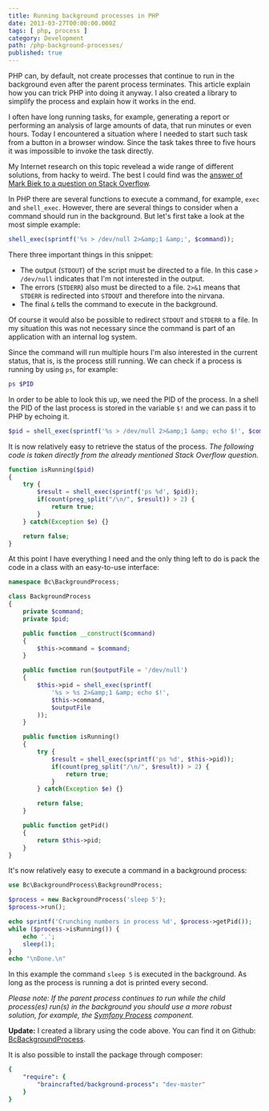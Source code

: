 ```yaml
---
title: Running background processes in PHP
date: 2013-03-27T00:00:00.000Z
tags: [ php, process ]
category: Development
path: /php-background-processes/
published: true
---
```


PHP can, by default, not create processes that continue to run in the background even after the parent process terminates. This article explain how you can trick PHP into doing it anyway. I also created a library to simplify the process and explain how it works in the end.

I often have long running tasks, for example, generating a report or performing an analysis of large amounts of data, that run minutes or even hours. Today I encountered a situation where I needed to start such task from a button in a browser window. Since the task takes three to five hours it was impossible to invoke the task directly.

My Internet research on this topic revelead a wide range of different solutions, from hacky to weird. The best I could find was the [answer of Mark Biek to a question on Stack Overflow](http://stackoverflow.com/a/45966/776654).

In PHP there are several functions to execute a command, for example, `exec` and `shell_exec`. However, there are several things to consider when a command should run in the background. But let's first take a look at the most simple example:

```php
shell_exec(sprintf('%s > /dev/null 2>&amp;1 &amp;', $command));
```

There three important things in this snippet:

- The output (`STDOUT`) of the script must be directed to a file. In this case `> /dev/null` indicates that I'm not interested in the output.
- The errors (`STDERR`) also must be directed to a file. `2>&1` means that `STDERR` is redirected into `STDOUT` and therefore into the nirvana.
- The final `&` tells the command to execute in the background.

Of course it would also be possible to redirect `STDOUT` and `STDERR` to a file. In my situation this was not necessary since the command is part of an application with an internal log system.

Since the command will run multiple hours I'm also interested in the current status, that is, is the process still running. We can check if a process is running by using `ps`, for example:

```bash
ps $PID
```

In order to be able to look this up, we need the PID of the process. In a shell the PID of the last process is stored in the variable `$!` and we can pass it to PHP by echoing it.

```php
$pid = shell_exec(sprintf('%s > /dev/null 2>&amp;1 &amp; echo $!', $command));
```

It is now relatively easy to retrieve the status of the process. *The following code is taken directly from the already mentioned Stack Overflow question.*

```php
function isRunning($pid)
{
    try {
        $result = shell_exec(sprintf('ps %d', $pid));
        if(count(preg_split("/\n/", $result)) > 2) {
            return true;
        }
    } catch(Exception $e) {}

    return false;
}
```

At this point I have everything I need and the only thing left to do is pack the code in a class with an easy-to-use interface:

```php
namespace Bc\BackgroundProcess;

class BackgroundProcess
{
    private $command;
    private $pid;

    public function __construct($command)
    {
        $this->command = $command;
    }

    public function run($outputFile = '/dev/null')
    {
        $this->pid = shell_exec(sprintf(
            '%s > %s 2>&amp;1 &amp; echo $!',
            $this->command,
            $outputFile
        ));
    }

    public function isRunning()
    {
        try {
            $result = shell_exec(sprintf('ps %d', $this->pid));
            if(count(preg_split("/\n/", $result)) > 2) {
                return true;
            }
        } catch(Exception $e) {}

        return false;
    }

    public function getPid()
    {
        return $this->pid;
    }
}
```

It's now relatively easy to execute a command in a background process:

```php
use Bc\BackgroundProcess\BackgroundProcess;

$process = new BackgroundProcess('sleep 5');
$process->run();

echo sprintf('Crunching numbers in process %d', $process->getPid());
while ($process->isRunning()) {
    echo '.';
    sleep(1);
}
echo "\nDone.\n"
```

In this example the command `sleep 5` is executed in the background. As long as the process is running a dot is printed every second.

*Please note: If the parent process continues to run while the child process(es) run(s) in the background you should use a more robust solution, for example, the [Symfony Process](https://github.com/symfony/Process) component.*

**Update:** I created a library using the code above. You can find it on Github: [BcBackgroundProcess](https://github.com/braincrafted/background-process).

It is also possible to install the package through composer:

```yaml
{
    "require": {
        "braincrafted/background-process": "dev-master"
    }
}
```

[^1]: [Answer to "PHP execute a background process" on Stack Overflow](http://stackoverflow.com/a/45966/776654)

